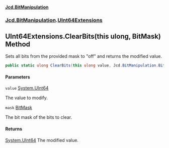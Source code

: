 #### [Jcd.BitManipulation](index.md 'index')
### [Jcd.BitManipulation](Jcd.BitManipulation.md 'Jcd.BitManipulation').[UInt64Extensions](Jcd.BitManipulation.UInt64Extensions.md 'Jcd.BitManipulation.UInt64Extensions')

## UInt64Extensions.ClearBits(this ulong, BitMask) Method

Sets all bits from the provided mask to "off" and returns the modified value.

```csharp
public static ulong ClearBits(this ulong value, Jcd.BitManipulation.BitMask mask);
```
#### Parameters

<a name='Jcd.BitManipulation.UInt64Extensions.ClearBits(thisulong,Jcd.BitManipulation.BitMask).value'></a>

`value` [System.UInt64](https://docs.microsoft.com/en-us/dotnet/api/System.UInt64 'System.UInt64')

The value to modify.

<a name='Jcd.BitManipulation.UInt64Extensions.ClearBits(thisulong,Jcd.BitManipulation.BitMask).mask'></a>

`mask` [BitMask](Jcd.BitManipulation.BitMask.md 'Jcd.BitManipulation.BitMask')

The bit mask of the bits to clear.

#### Returns
[System.UInt64](https://docs.microsoft.com/en-us/dotnet/api/System.UInt64 'System.UInt64')
The modified value.